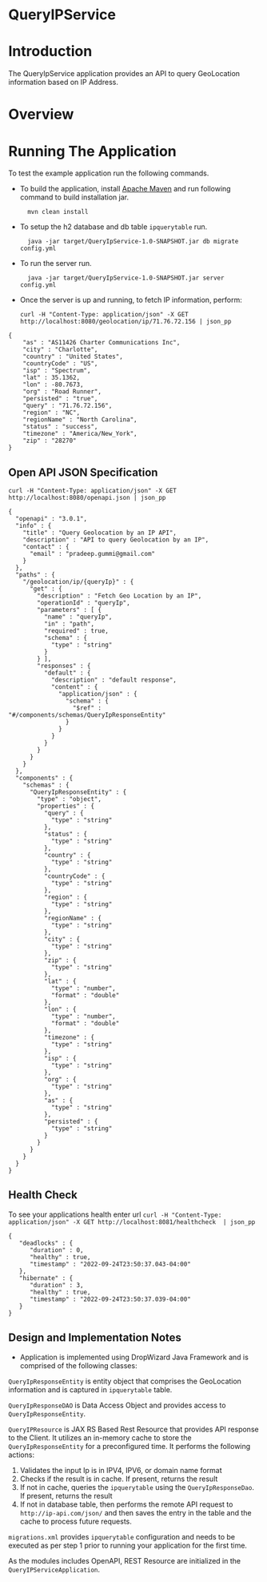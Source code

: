 # QueryIPService
# Introduction
The QueryIpService application provides an API to query GeoLocation information based on IP Address. 

# Overview

# Running The Application

To test the example application run the following commands.

* To build the application, install [Apache Maven](https://maven.apache.org/) and run following command to build installation jar.

        mvn clean install 

* To setup the h2 database and db table `ipquerytable` run.

        java -jar target/QueryIpService-1.0-SNAPSHOT.jar db migrate config.yml

* To run the server run.

        java -jar target/QueryIpService-1.0-SNAPSHOT.jar server config.yml

* Once the server is up and running, to fetch IP information, perform:
  
  `curl -H "Content-Type: application/json" -X GET http://localhost:8080/geolocation/ip/71.76.72.156 | json_pp`
```
{
    "as" : "AS11426 Charter Communications Inc",
    "city" : "Charlotte",
    "country" : "United States",
    "countryCode" : "US",
    "isp" : "Spectrum",
    "lat" : 35.1362,
    "lon" : -80.7673,
    "org" : "Road Runner",
    "persisted" : "true",
    "query" : "71.76.72.156",
    "region" : "NC",
    "regionName" : "North Carolina",
    "status" : "success",
    "timezone" : "America/New_York",
    "zip" : "28270"
}
```

Open API JSON Specification
---
`curl -H "Content-Type: application/json" -X GET http://localhost:8080/openapi.json | json_pp`

```
{
  "openapi" : "3.0.1",
  "info" : {
    "title" : "Query Geolocation by an IP API",
    "description" : "API to query Geolocation by an IP",
    "contact" : {
      "email" : "pradeep.gummi@gmail.com"
    }
  },
  "paths" : {
    "/geolocation/ip/{queryIp}" : {
      "get" : {
        "description" : "Fetch Geo Location by an IP",
        "operationId" : "queryIp",
        "parameters" : [ {
          "name" : "queryIp",
          "in" : "path",
          "required" : true,
          "schema" : {
            "type" : "string"
          }
        } ],
        "responses" : {
          "default" : {
            "description" : "default response",
            "content" : {
              "application/json" : {
                "schema" : {
                  "$ref" : "#/components/schemas/QueryIpResponseEntity"
                }
              }
            }
          }
        }
      }
    }
  },
  "components" : {
    "schemas" : {
      "QueryIpResponseEntity" : {
        "type" : "object",
        "properties" : {
          "query" : {
            "type" : "string"
          },
          "status" : {
            "type" : "string"
          },
          "country" : {
            "type" : "string"
          },
          "countryCode" : {
            "type" : "string"
          },
          "region" : {
            "type" : "string"
          },
          "regionName" : {
            "type" : "string"
          },
          "city" : {
            "type" : "string"
          },
          "zip" : {
            "type" : "string"
          },
          "lat" : {
            "type" : "number",
            "format" : "double"
          },
          "lon" : {
            "type" : "number",
            "format" : "double"
          },
          "timezone" : {
            "type" : "string"
          },
          "isp" : {
            "type" : "string"
          },
          "org" : {
            "type" : "string"
          },
          "as" : {
            "type" : "string"
          },
          "persisted" : {
            "type" : "string"
          }
        }
      }
    }
  }
}
```

Health Check
---

To see your applications health enter url 
`curl -H "Content-Type: application/json" -X GET http://localhost:8081/healthcheck  | json_pp`

```
{
   "deadlocks" : {
      "duration" : 0,
      "healthy" : true,
      "timestamp" : "2022-09-24T23:50:37.043-04:00"
   },
   "hibernate" : {
      "duration" : 3,
      "healthy" : true,
      "timestamp" : "2022-09-24T23:50:37.039-04:00"
   }
}
```

Design and Implementation Notes
---
- Application is implemented using DropWizard Java Framework and is comprised of the following classes:

`QueryIpResponseEntity` is entity object that comprises the GeoLocation information and is captured in `ipquerytable` table.

`QueryIpResponseDAO` is Data Access Object and provides access to `QueryIpResponseEntity`.

`QueryIPResource` is JAX RS Based Rest Resource that provides API response to the Client. It utilizes an in-memory cache to store the `QueryIpResponseEntity` for a preconfigured time. It performs the following actions: 
1. Validates the input Ip is in IPV4, IPV6, or domain name format
2. Checks if the result is in cache. If present, returns the result
3. If not in cache, queries the `ipquerytable` using the `QueryIpResponseDao`. If present, returns the result
4. If not in database table, then performs the remote API request to `http://ip-api.com/json/` and then saves the entry in the table and the cache to process future requests.

`migrations.xml` provides `ipquerytable` configuration and needs to be executed as per step 1 prior to running your application for the first time.

As the modules includes OpenAPI, REST Resource are initialized in the `QueryIPServiceApplication`.

